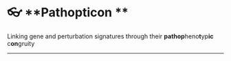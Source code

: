 # :eyeglasses: **Pathopticon ** 
Linking gene and perturbation signatures through their **pathop**heno**t**yp**ic** c**on**gruity
***

